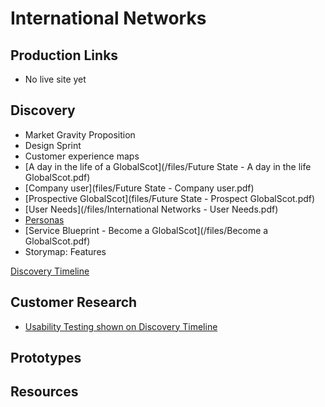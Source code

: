 # International Networks

## Production Links
- No live site yet


## Discovery
- Market Gravity Proposition
- Design Sprint
- Customer experience maps
 - [A day in the life of a GlobalScot](/files/Future State - A day in the life GlobalScot.pdf)
 - [Company user](files/Future State - Company user.pdf)
 - [Prospective GlobalScot](files/Future State - Prospect GlobalScot.pdf)
- [User Needs](/files/International Networks - User Needs.pdf)
- [Personas](/files/Scotland_PLC_Personas.pdf)
- [Service Blueprint - Become a GlobalScot](/files/Become a GlobalScot.pdf)
- Storymap: Features  

[Discovery Timeline](timeline)

## Customer Research
- [Usability Testing shown on Discovery Timeline](timeline)

## Prototypes

## Resources
